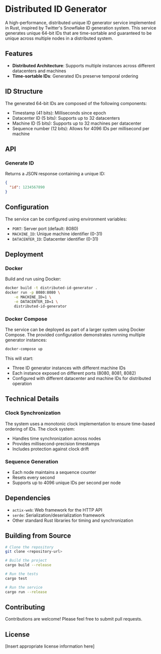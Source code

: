 # Distributed ID Generator

A high-performance, distributed unique ID generator service implemented in Rust, inspired by Twitter's Snowflake ID
generation system. This service generates unique 64-bit IDs that are time-sortable and guaranteed to be unique across
multiple nodes in a distributed system.

## Features

- **Distributed Architecture**: Supports multiple instances across different datacenters and machines
- **Time-sortable IDs**: Generated IDs preserve temporal ordering

## ID Structure

The generated 64-bit IDs are composed of the following components:

- Timestamp (41 bits): Milliseconds since epoch
- Datacenter ID (5 bits): Supports up to 32 datacenters
- Machine ID (5 bits): Supports up to 32 machines per datacenter
- Sequence number (12 bits): Allows for 4096 IDs per millisecond per machine

## API

### Generate ID

Returns a JSON response containing a unique ID:

```json
{
  "id": 1234567890
}
```

## Configuration

The service can be configured using environment variables:

- `PORT`: Server port (default: 8080)
- `MACHINE_ID`: Unique machine identifier (0-31)
- `DATACENTER_ID`: Datacenter identifier (0-31)

## Deployment

### Docker

Build and run using Docker:

```bash
docker build -t distributed-id-generator .
docker run -p 8080:8080 \
    -e MACHINE_ID=1 \
    -e DATACENTER_ID=1 \
    distributed-id-generator
```

### Docker Compose

The service can be deployed as part of a larger system using Docker Compose. The provided configuration demonstrates
running multiple generator instances:

```bash
docker-compose up
```

This will start:

- Three ID generator instances with different machine IDs
- Each instance exposed on different ports (8080, 8081, 8082)
- Configured with different datacenter and machine IDs for distributed operation

## Technical Details

### Clock Synchronization

The system uses a monotonic clock implementation to ensure time-based ordering of IDs. The clock system:

- Handles time synchronization across nodes
- Provides millisecond-precision timestamps
- Includes protection against clock drift

### Sequence Generation

- Each node maintains a sequence counter
- Resets every second
- Supports up to 4096 unique IDs per second per node

## Dependencies

- `actix-web`: Web framework for the HTTP API
- `serde`: Serialization/deserialization framework
- Other standard Rust libraries for timing and synchronization

## Building from Source

```bash
# Clone the repository
git clone <repository-url>

# Build the project
cargo build --release

# Run the tests
cargo test

# Run the service
cargo run --release
```

## Contributing

Contributions are welcome! Please feel free to submit pull requests.

## License

[Insert appropriate license information here]